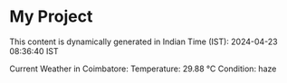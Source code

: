 # My Project

This content is dynamically generated in Indian Time (IST): 2024-04-23 08:36:40 IST


Current Weather in Coimbatore:
Temperature: 29.88 °C
Condition: haze
